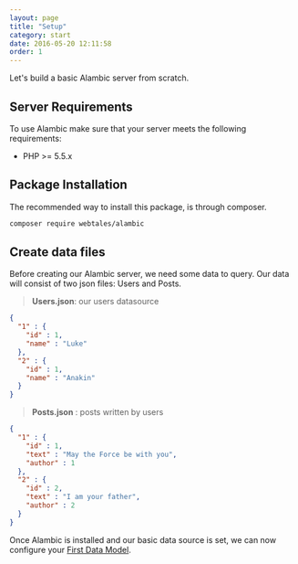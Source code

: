 ```yaml
---
layout: page
title: "Setup"
category: start
date: 2016-05-20 12:11:58
order: 1
---
```


Let's build a basic Alambic server from scratch.

## Server Requirements

To use Alambic make sure that your server meets the following requirements:

* PHP >= 5.5.x

## Package Installation

The recommended way to install this package, is through composer.

~~~bash
composer require webtales/alambic
~~~

## Create data files

Before creating our Alambic server, we need some data to query.
Our data will consist of two json files: Users and Posts.

>**Users.json**: our users datasource

~~~json
{
  "1" : {
    "id" : 1,
    "name" : "Luke"
  },
  "2" : {
    "id" : 1,
    "name" : "Anakin"
  }
}
~~~

>**Posts.json** : posts written by users

~~~json
{
  "1" : {
    "id" : 1,
    "text" : "May the Force be with you",
    "author" : 1
  },
  "2" : {
    "id" : 2,
    "text" : "I am your father",
    "author" : 2
  }
}
~~~

Once Alambic is installed and our basic data source is set, we can now configure your [First Data Model](http://webtales.github.io/alambic/start/model).
